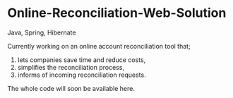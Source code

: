 # Online-Reconciliation-Web-Solution
Java, Spring, Hibernate

Currently working on an online account reconciliation tool that;

1) lets companies save time and reduce costs,
2) simplifies the reconciliation process,
3) informs of incoming reconciliation requests.

The whole code will soon be available here.
